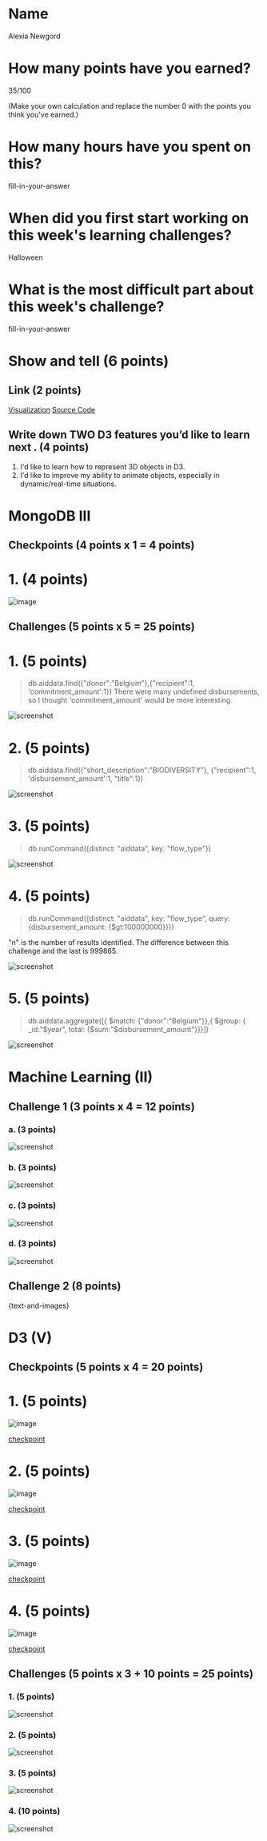# Name

Alexia Newgord

# How many points have you earned?

35/100

(Make your own calculation and replace the number 0 with the points you think you've earned.)

# How many hours have you spent on this?

fill-in-your-answer

# When did you first start working on this week's learning challenges?

Halloween

# What is the most difficult part about this week's challenge?

fill-in-your-answer

# Show and tell (6 points)

## Link (2 points)

[Visualization](http://planetaryjs.com/examples/quake/index.html)
[Source Code](http://planetaryjs.com/examples/quake.html)

## Write down TWO D3 features you’d like to learn next . (4 points)

1. I'd like to learn how to represent 3D objects in D3.
2. I'd like to improve my ability to animate objects, especially in dynamic/real-time situations.

# MongoDB III

## Checkpoints (4 points x 1 = 4 points)

# 1. (4 points)

![image](mcp1.png?raw=true)

## Challenges (5 points x 5 = 25 points)

# 1. (5 points)

> db.aiddata.find({"donor":"Belgium"},{"recipient":1, 'commitment_amount':1})
There were many undefined disbursements, so I thought 'commitment_amount' would be more interesting.

![screenshot](mc1.png?raw=true)

# 2. (5 points)

> db.aiddata.find({"short_description":"BIODIVERSITY"}, {"recipient":1, 'disbursement_amount':1, "title":1})

![screenshot](mc2.png?raw=true)

# 3. (5 points)

> db.runCommand({distinct: "aiddata", key: "flow_type"})

![screenshot](mc3.png?raw=true)

# 4. (5 points)

> db.runCommand({distinct: "aiddata", key: "flow_type", query:{disbursement_amount: {$gt:100000000}}})

"n" is the number of results identified. The difference between this challenge and the last is 999865.

![screenshot](mc4.png?raw=true)

# 5. (5 points)

> db.aiddata.aggregate([{ $match: {"donor":"Belgium"}},{ $group: { _id:"$year", total: {$sum:"$disbursement_amount"}}}])

![screenshot](mc5.png?raw=true)

# Machine Learning (II)

## Challenge 1 (3 points x 4 = 12 points)

### a. (3 points)

![screenshot](c1a.png?raw=true)

### b. (3 points)

![screenshot](c1b.png?raw=true)

### c. (3 points) 

![screenshot](c1c.png?raw=true)

### d. (3 points) 

![screenshot](c1d.png?raw=true)

## Challenge 2 (8 points)

{text-and-images}

# D3 (V)

## Checkpoints (5 points x 4 = 20 points)

# 1. (5 points)

![image](dcp1.png?raw=true)

[checkpoint](checkpoint.html)

# 2. (5 points)

![image](dcp2.png?raw=true)

[checkpoint](checkpoint.html)

# 3. (5 points)

![image](dcp3.png?raw=true)

[checkpoint](checkpoint.html)

# 4. (5 points)

![image](dcp4.png?raw=true)

[checkpoint](checkpoint.html)

## Challenges 	(5 points x 3 + 10 points = 25 points)

### 1. (5 points)

![screenshot](dc1.png?raw=true)

### 2. (5 points)

![screenshot](dc2.png?raw=true)

### 3. (5 points)

![screenshot](dc3.png?raw=true)

### 4. (10 points)

![screenshot](dc4.png?raw=true)


